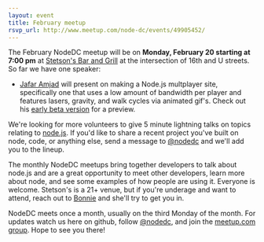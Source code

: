 ```yaml
---
layout: event
title: February meetup
rsvp_url: http://www.meetup.com/node-dc/events/49905452/
---
```

The February NodeDC meetup will be on **Monday, February 20 starting at 7:00 pm** at [Stetson's Bar and Grill](http://nodedc.github.com/) at the intersection of 16th and U streets. So far we have one speaker:

- [Jafar Amjad](https://twitter.com/#!/jafaramjad) will present on making a Node.js multplayer site, specifically one that uses a low amount of bandwidth per player and features lasers, gravity, and walk cycles via animated gif's. Check out his [early beta version](http://jaf.ar.com) for a preview. 

We're looking for more volunteers to give 5 minute lightning talks on topics relating to [node.js](http://nodejs.org/). If you'd like to share a recent project you've built on node, code, or anything else, send a message to [@nodedc](https://twitter.com/#!/nodedc) and we'll add you to the lineup. 

The monthly NodeDC meetups bring together developers to talk about node.js and are a great opportunity to meet other developers, learn more about node, and see some examples of how people are using it. Everyone is welcome. Stetson's is a 21+ venue, but if you're underage and want to attend, reach out to [Bonnie](mailto:bonnie@mapbox.com) and she'll try to get you in. 

NodeDC meets once a month, usually on the third Monday of the month. For updates watch us here on github, follow [@nodedc](https://twitter.com/#!/nodedc), and join the [meetup.com group](http://www.meetup.com/node-dc/). Hope to see you there!